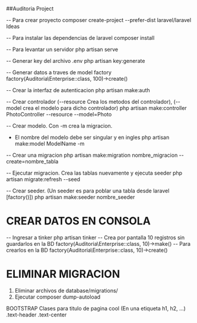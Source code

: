 ##Auditoria Project

-- Para crear proyecto
composer create-project --prefer-dist laravel/laravel Ideas

-- Para instalar las dependencias de laravel
composer install

-- Para levantar un servidor
php artisan serve

-- Generar key del archivo .env
php artisan key:generate

-- Generar datos a traves de model factory
factory(Auditoria\Enterprise::class, 100)->create()

-- Crear la interfaz de autenticacion
php artisan make:auth

-- Crear controlador (--resource Crea los metodos del controlador), (--model crea el modelo para dicho controlador)
php artisan make:controller PhotoController --resource --model=Photo

-- Crear modelo. Con -m crea la migracion.
* El nombre del modelo debe ser singular y en ingles
php artisan make:model ModelName -m

-- Crear una migracion
php artisan make:migration nombre_migracion --create=nombre_tabla

-- Ejecutar migracion. Crea las tablas nuevamente y ejecuta seeder
php artisan migrate:refresh --seed

-- Crear seeder. (Un seeder es para poblar una tabla desde laravel [factory()])
php artisan make:seeder nombre_seeder

# CREAR DATOS EN CONSOLA
-- Ingresar a tinker
        php artisan tinker
-- Crea por pantalla 10 registros sin guardarlos en la BD
        factory(Auditoria\Enterprise::class, 10)->make()
-- Para crearlos en la BD
        factory(Auditoria\Enterprise::class, 10)->create()

# ELIMINAR MIGRACION
1. Eliminar archivos de database/migrations/
2. Ejecutar composer dump-autoload



BOOTSTRAP
Clases para titulo de pagina cool (En una etiqueta h1, h2, ...)
.text-header
.text-center